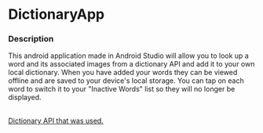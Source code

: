 # DictionaryApp

<h3>Description</h3>
This android application made in Android Studio will allow you to look up a word and its associated images from a dictionary API and add it to your own local dictionary. When you have added your words they can be viewed offline and are saved to your device's local storage. You can tap on each word to switch it to your "Inactive Words" list so they will no longer be displayed.
<br><br>

[Dictionary API that was used.](https://dictionaryapi.com/) 
